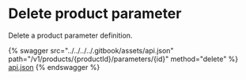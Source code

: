 # Delete product parameter

Delete a product parameter definition.

{% swagger src="../../../../.gitbook/assets/api.json" path="/v1/products/{productId}/parameters/{id}" method="delete" %}
[api.json](../../../../.gitbook/assets/api.json)
{% endswagger %}
